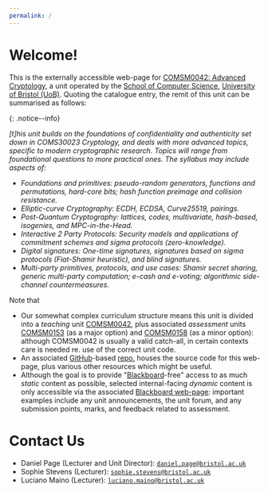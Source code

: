```yaml
---
permalink: /
---
```


# Welcome!

This is the 
externally accessible 
web-page for
[COMSM0042: Advanced Cryptology](https://www.bris.ac.uk/unit-programme-catalogue/UnitDetails.jsa?unitCode=COMSM0042),
a unit operated by the 
[School of Computer Science](https://www.bristol.ac.uk/engineering/schools/computer-science),
[University of Bristol (UoB)](https://www.bristol.ac.uk).
Quoting the catalogue entry, the remit of this unit can be summarised as follows:

{: .notice--info}
 <div markdown='block' style='font-style: italic'>
[t]his unit builds on the foundations of confidentiality and authenticity set down in COMS30023 Cryptology, and deals with more advanced topics, specific to modern cryptographic research. Topics will range from foundational questions to more practical ones.  The syllabus may include aspects of:

 <ul><li>Foundations and primitives: pseudo-random generators, functions and permutations, hard-core bits; hash function preimage and collision resistance.
    </li>
     <li>Elliptic-curve Cryptography: ECDH, ECDSA, Curve25519, pairings.
    </li>
     <li>Post-Quantum Cryptography: lattices, codes, multivariate, hash-based, isogenies, and MPC-in-the-Head.
    </li>
     <li>Interactive 2 Party Protocols: Security models and applications of commitment schemes and sigma protocols (zero-knowledge).
    </li>
     <li>Digital signatures: One-time signatures, signatures based on sigma protocols (Fiat-Shamir heuristic), and blind signatures.
    </li>
     <li>Multi-party primitives, protocols, and use cases: Shamir secret sharing, generic multi-party computation; e-cash and e-voting; algorithmic side-channel countermeasures.
    </li>
</ul>
</div>

Note that

- Our somewhat complex curriculum structure means this unit is divided into
  a          *teaching*   unit
  [COMSM0042](https://www.bris.ac.uk/unit-programme-catalogue/UnitDetails.jsa?unitCode=COMSM0042),
  plus
  associated *assessment* units
  [COMSM0153](https://www.bris.ac.uk/unit-programme-catalogue/UnitDetails.jsa?unitCode=COMSM0153) (as a major option)
  and
  [COMSM0158](https://www.bris.ac.uk/unit-programme-catalogue/UnitDetails.jsa?unitCode=COMSM0158) (as a minor option):
  although 
  COMSM0042
  is usually a valid catch-all, in certain contexts care is needed re. use of the correct unit code.
- An associated 
  [GitHub](https://github.com/)-based [repo.](https://github.com/cs-uob/COMSM0042)
  houses the source code for this web-page, plus various other
  resources which might be useful.
- Although the goal is to provide
  "[Blackboard](https://www.blackboard.com)-free"
  access to as much 
   *static* content 
  as possible, selected internal-facing
  *dynamic* content 
  is only accessible via the associated
  [Blackboard web-page](https://www.ole.bris.ac.uk):
  important examples include
  any unit announcements,
  the unit forum,
  and
  any submission points, marks, and feedback related to assessment.

# Contact Us

- Daniel Page (Lecturer and Unit Director): [`daniel.page@bristol.ac.uk`](mailto:daniel.page@bristol.ac.uk?subject=COMSM0042)
- Sophie Stevens (Lecturer): [`sophie.stevens@bristol.ac.uk`](mailto:sophie.stevens@bristol.ac.uk?subject=COMSM0042)
- Luciano Maino (Lecturer): [`luciano.maino@bristol.ac.uk`](mailto:luciano.maino@bristol.ac.uk?subject=COMSM0042)
